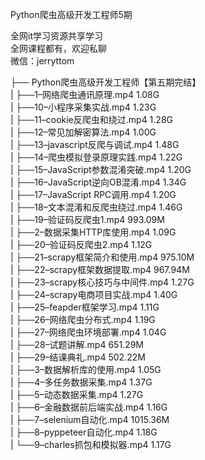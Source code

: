 Python爬虫高级开发工程师5期

全网it学习资源共享学习<br>全网课程都有，欢迎私聊<br>微信：jerryttom<br>

├── Python爬虫高级开发工程师【第五期完结】<br> | ├──1–网络爬虫通讯原理.mp4 1.08G<br> | ├──10–小程序采集实战.mp4 1.23G<br> | ├──11–cookie反爬虫和绕过.mp4 1.28G<br> | ├──12–常见加解密算法.mp4 1.00G<br> | ├──13–javascript反爬与调试.mp4 1.48G<br> | ├──14–爬虫模拟登录原理实践.mp4 1.22G<br> | ├──15–JavaScript参数混淆突破.mp4 1.20G<br> | ├──16–JavaScript逆向OB混淆.mp4 1.34G<br> | ├──17–JavaScript RPC调用.mp4 1.20G<br> | ├──18–文本混淆和反爬虫绕过.mp4 1.46G<br> | ├──19–验证码反爬虫1.mp4 993.09M<br> | ├──2–数据采集HTTP库使用.mp4 1.09G<br> | ├──20–验证码反爬虫2.mp4 1.12G<br> | ├──21–scrapy框架简介和使用.mp4 975.10M<br> | ├──22–scrapy框架数据提取.mp4 967.94M<br> | ├──23–scrapy核心技巧与中间件.mp4 1.27G<br> | ├──24–scrapy电商项目实战.mp4 1.40G<br> | ├──25–feapder框架学习.mp4 1.11G<br> | ├──26–网络爬虫分布式.mp4 1.19G<br> | ├──27–网络爬虫环境部署.mp4 1.04G<br> | ├──28–试题讲解.mp4 651.29M<br> | ├──29–结课典礼.mp4 502.22M<br> | ├──3–数据解析库的使用.mp4 1.05G<br> | ├──4–多任务数据采集.mp4 1.37G<br> | ├──5–动态数据采集.mp4 1.27G<br> | ├──6–金融数据前后端实战.mp4 1.16G<br> | ├──7–selenium自动化.mp4 1015.36M<br> | ├──8–pyppeteer自动化.mp4 1.18G<br> | └──9–charles抓包和模拟器.mp4 1.17G